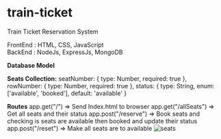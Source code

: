 # train-ticket
Train Ticket Reservation System

FrontEnd : HTML, CSS, JavaScript </br>
BackEnd : NodeJs, ExpressJs, MongoDB </br>

<b> Database Model </b>

<b> Seats Collection:</b>
  seatNumber: { type: Number, required: true },
  rowNumber: { type: Number, required: true },
  status: { type: String, enum: ['available', 'booked'], default: 'available' }
  
<b>Routes</b>
app.get("/") => Send Index.html to browser
app.get("/allSeats") => Get all seats and their status
app.post("/reserve") => Book seats and checking is seats are available then booked and update their status
app.post("/reset") => Make all seats are to available
![seats](https://user-images.githubusercontent.com/110186112/235284946-589d9085-a9e6-4010-a5e6-1e35c85e659c.PNG)

